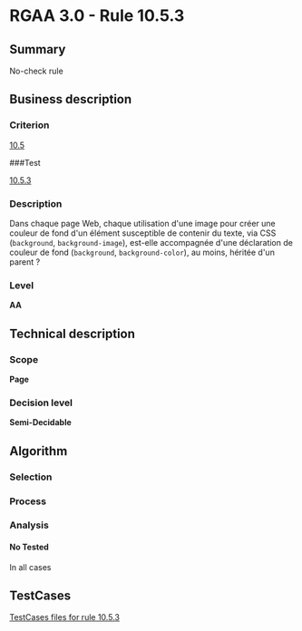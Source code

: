 # RGAA 3.0 -  Rule 10.5.3

## Summary

No-check rule

## Business description

### Criterion

[10.5](http://disic.github.io/rgaa_referentiel_en/RGAA3.0_Criteria_English_version_v1.html#crit-10-5)

###Test

[10.5.3](http://disic.github.io/rgaa_referentiel_en/RGAA3.0_Criteria_English_version_v1.html#test-10-5-3)

### Description

Dans chaque page Web, chaque utilisation d'une image pour cr&eacute;er une couleur de fond d'un &eacute;l&eacute;ment susceptible de contenir du texte, via CSS (`background`, `background-image`), est-elle accompagn&eacute;e d'une d&eacute;claration de couleur de fond (`background`, `background-color`), au moins, h&eacute;rit&eacute;e d'un parent ?

### Level

**AA**

## Technical description

### Scope

**Page**

### Decision level

**Semi-Decidable**

## Algorithm

### Selection

### Process

### Analysis

#### No Tested 

In all cases



##  TestCases 

[TestCases files for rule 10.5.3](https://github.com/Asqatasun/Asqatasun/tree/master/rules/rules-rgaa3.0/src/test/resources/testcases/rgaa30/Rgaa30Rule100503/) 


